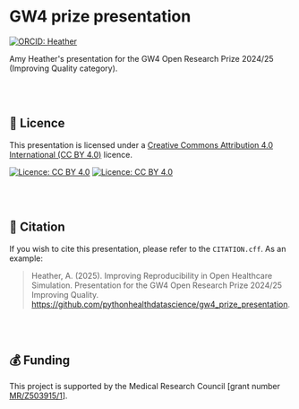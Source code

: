 # GW4 prize presentation

[![ORCID: Heather](https://img.shields.io/badge/ORCID-0000--0002--6596--3479-brightgreen)](https://orcid.org/0000-0002-6596-3479)

Amy Heather's presentation for the GW4 Open Research Prize 2024/25 (Improving Quality category).

<br>
<br>

## 📜 Licence

This presentation is licensed under a [Creative Commons Attribution 4.0 International (CC BY 4.0)](https://github.com/pythonhealthdatascience/stars_wp1_summary/blob/1a7e932013abd8e4810764b8925e98e9a6473844/LICENSE) licence.

[![Licence: CC BY 4.0](https://licensebuttons.net/l/by/4.0/80x15.png)](https://creativecommons.org/licenses/by/4.0/)
[![Licence: CC BY 4.0](https://img.shields.io/badge/License-CC_BY_4.0-lightgrey.svg)](https://creativecommons.org/licenses/by/4.0/)

<br>
<br>

## 📝 Citation

If you wish to cite this presentation, please refer to the `CITATION.cff`. As an example:

> Heather, A. (2025). Improving Reproducibility in Open Healthcare Simulation. Presentation for the GW4 Open Research Prize 2024/25 Improving Quality. https://github.com/pythonhealthdatascience/gw4_prize_presentation.

<br>
<br>

## 💰 Funding

This project is supported by the Medical Research Council [grant number [MR/Z503915/1](https://gtr.ukri.org/projects?ref=MR%2FZ503915%2F1)].